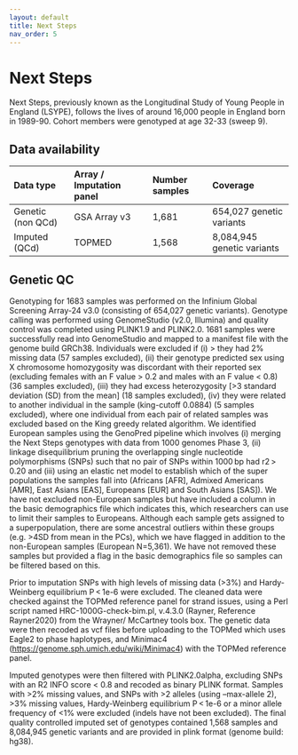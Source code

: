 ```yaml
---
layout: default
title: Next Steps
nav_order: 5
---
```


# **Next Steps**

Next Steps, previously known as the Longitudinal Study of Young People in England (LSYPE), follows the lives of around 16,000 people in England born in 1989-90. Cohort members were genotyped at age 32-33 (sweep 9).

## Data availability 

| Data type       | Array / Imputation panel      |Number samples | Coverage  |
| :----          |    :----   |    :----     |    :----     |        
| Genetic (non QCd)        | GSA Array v3   | 1,681          | 654,027 genetic variants     |  
| Imputed  (QCd)      | TOPMED   | 1,568       |8,084,945 genetic variants     | 

## Genetic QC

Genotyping for 1683 samples was performed on the Infinium Global Screening Array-24 v3.0 (consisting of 654,027 genetic variants). Genotype calling was performed using GenomeStudio (v2.0, Illumina) and quality control was completed using PLINK1.9 and PLINK2.0. 1681 samples were successfully read into GenomeStudio and mapped to a manifest file with the genome build GRCh38. Individuals were excluded if (i) > they had 2% missing data (57 samples excluded), (ii) their genotype predicted sex using X chromosome homozygosity was discordant with their reported sex (excluding females with an F value > 0.2 and males with an F value < 0.8) (36 samples excluded), (iii) they had excess heterozygosity [>3 standard deviation (SD) from the mean] (18 samples excluded), (iv) they were related to another individual in the sample (king-cutoff 0.0884) (5 samples excluded), where one individual from each pair of related samples was excluded based on the King greedy related algorithm. We identified European samples using the GenoPred pipeline which involves (i) merging the Next Steps genotypes with data from 1000 genomes Phase 3, (ii) linkage disequilibrium pruning the overlapping single nucleotide polymorphisms (SNPs) such that no pair of SNPs within 1000 bp had r2 > 0.20 and (iii) using an elastic net model to establish which of the super populations the samples fall into (Africans [AFR], Admixed Americans [AMR], East Asians [EAS], Europeans [EUR] and South Asians [SAS]). We have not excluded non-European samples but have included a column in the basic demographics file which indicates this, which researchers can use to limit their samples to Europeans. Although each sample gets assigned to a superpopulation, there are some ancestral outliers within these groups (e.g. >4SD from mean in the PCs), which we have flagged in addition to the non-European samples (European N=5,361). We have not removed these samples but provided a flag in the basic demographics file so samples can be filtered based on this.

Prior to imputation SNPs with high levels of missing data (>3%) and Hardy-Weinberg equilibrium P < 1e-6 were excluded. The cleaned data were checked against the TOPMed reference panel for strand issues, using a Perl script named HRC-1000G-check-bim.pl, v.4.3.0 (Rayner, Reference Rayner2020) from the Wrayner/ McCartney tools box. The genetic data were then recoded as vcf files before uploading to the TOPMed which uses Eagle2 to phase haplotypes, and Minimac4 (https://genome.sph.umich.edu/wiki/Minimac4) with the TOPMed reference panel. 

Imputed genotypes were then filtered with PLINK2.0alpha, excluding SNPs with an R2 INFO score < 0.8 and recoded as binary PLINK format. Samples with >2% missing values, and SNPs with >2 alleles (using –max-allele 2), >3% missing values, Hardy-Weinberg equilibrium P < 1e-6 or a minor allele frequency of <1% were excluded (indels have not been excluded). The final quality controlled imputed set of genotypes contained 1,568 samples and 8,084,945 genetic variants and are provided in plink format (genome build: hg38).
